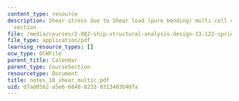 ```yaml
---
content_type: resource
description: Shear stress due to Shear load (pure bending) multi-cell closed cross
  section
file: /media/courses/2-082-ship-structural-analysis-design-13-122-spring-2003/d7ad0562a5e6684082339313403b40fa_notes_18_shear_multic.pdf
file_type: application/pdf
learning_resource_types: []
ocw_type: OCWFile
parent_title: Calendar
parent_type: CourseSection
resourcetype: Document
title: notes_18_shear_multic.pdf
uid: d7ad0562-a5e6-6840-8233-9313403b40fa
---
```

